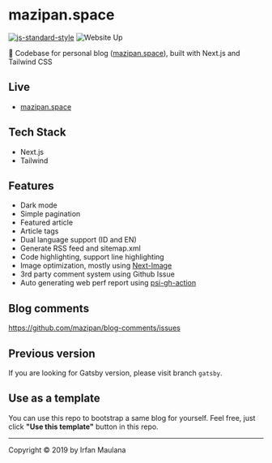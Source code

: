 # mazipan.space

[![js-standard-style](https://img.shields.io/badge/code%20style-standard-brightgreen.svg)](http://standardjs.com) ![Website Up](https://img.shields.io/website-up-down-brightgreen-red/https/mazipan.space.svg)

👿 Codebase for personal blog ([mazipan.space](https://mazipan.space/)), built with Next.js and Tailwind CSS

## Live

- [mazipan.space](https://mazipan.space/)

## Tech Stack

- Next.js
- Tailwind

## Features

- Dark mode
- Simple pagination
- Featured article
- Article tags
- Dual language support (ID and EN)
- Generate RSS feed and sitemap.xml
- Code highlighting, support line highlighting
- Image optimization, mostly using [Next-Image](https://nextjs.org/docs/api-reference/next/image)
- 3rd party comment system using Github Issue
- Auto generating web perf report using [psi-gh-action](https://github.com/mazipan/psi-gh-action)

## Blog comments

https://github.com/mazipan/blog-comments/issues

## Previous version

If you are looking for Gatsby version, please visit branch `gatsby`.

## Use as a template

You can use this repo to bootstrap a same blog for yourself.
Feel free, just click **"Use this template"** button in this repo.

----

Copyright © 2019 by Irfan Maulana
